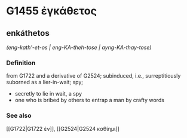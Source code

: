 # G1455 ἐγκάθετος

## enkáthetos

_(eng-kath'-et-os | eng-KA-theh-tose | ayng-KA-thay-tose)_

### Definition

from G1722 and a derivative of G2524; subinduced, i.e., surreptitiously suborned as a lier-in-wait; spy; 

- secretly to lie in wait, a spy
- one who is bribed by others to entrap a man by crafty words

### See also

[[G1722|G1722 ἐν]], [[G2524|G2524 καθίημι]]
